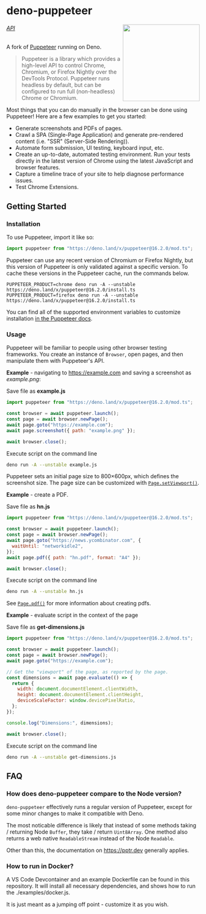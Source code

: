 # deno-puppeteer

<img src="./logo.png" height="200" align="right">

###### [API](https://github.com/puppeteer/puppeteer/blob/v16.2.0/docs/api.md)

A fork of [Puppeteer](https://pptr.dev/) running on Deno.

> Puppeteer is a library which provides a high-level API to control Chrome,
> Chromium, or Firefox Nightly over the DevTools Protocol. Puppeteer runs
> headless by default, but can be configured to run full (non-headless) Chrome
> or Chromium.

Most things that you can do manually in the browser can be done using Puppeteer!
Here are a few examples to get you started:

- Generate screenshots and PDFs of pages.
- Crawl a SPA (Single-Page Application) and generate pre-rendered content (i.e.
  "SSR" (Server-Side Rendering)).
- Automate form submission, UI testing, keyboard input, etc.
- Create an up-to-date, automated testing environment. Run your tests directly
  in the latest version of Chrome using the latest JavaScript and browser
  features.
- Capture a timeline trace of your site to help diagnose performance issues.
- Test Chrome Extensions.

## Getting Started

### Installation

To use Puppeteer, import it like so:

```ts
import puppeteer from "https://deno.land/x/puppeteer@16.2.0/mod.ts";
```

Puppeteer can use any recent version of Chromium or Firefox Nightly, but this
version of Puppeteer is only validated against a specific version. To cache
these versions in the Puppeteer cache, run the commands below.

```shell
PUPPETEER_PRODUCT=chrome deno run -A --unstable https://deno.land/x/puppeteer@16.2.0/install.ts
PUPPETEER_PRODUCT=firefox deno run -A --unstable https://deno.land/x/puppeteer@16.2.0/install.ts
```

You can find all of the supported environment variables to customize
installation
[in the Puppeteer docs](https://pptr.dev/#?product=Puppeteer&version=v16.2.0&show=api-environment-variables).

### Usage

Puppeteer will be familiar to people using other browser testing frameworks. You
create an instance of `Browser`, open pages, and then manipulate them with
Puppeteer's API.

**Example** - navigating to https://example.com and saving a screenshot as
_example.png_:

Save file as **example.js**

```js
import puppeteer from "https://deno.land/x/puppeteer@16.2.0/mod.ts";

const browser = await puppeteer.launch();
const page = await browser.newPage();
await page.goto("https://example.com");
await page.screenshot({ path: "example.png" });

await browser.close();
```

Execute script on the command line

```bash
deno run -A --unstable example.js
```

Puppeteer sets an initial page size to 800×600px, which defines the screenshot
size. The page size can be customized with
[`Page.setViewport()`](https://github.com/puppeteer/puppeteer/blob/v16.2.0/docs/api.md#pagesetviewportviewport).

**Example** - create a PDF.

Save file as **hn.js**

```js
import puppeteer from "https://deno.land/x/puppeteer@16.2.0/mod.ts";

const browser = await puppeteer.launch();
const page = await browser.newPage();
await page.goto("https://news.ycombinator.com", {
  waitUntil: "networkidle2",
});
await page.pdf({ path: "hn.pdf", format: "A4" });

await browser.close();
```

Execute script on the command line

```bash
deno run -A --unstable hn.js
```

See
[`Page.pdf()`](https://github.com/puppeteer/puppeteer/blob/v16.2.0/docs/api.md#pagepdfoptions)
for more information about creating pdfs.

**Example** - evaluate script in the context of the page

Save file as **get-dimensions.js**

```js
import puppeteer from "https://deno.land/x/puppeteer@16.2.0/mod.ts";

const browser = await puppeteer.launch();
const page = await browser.newPage();
await page.goto("https://example.com");

// Get the "viewport" of the page, as reported by the page.
const dimensions = await page.evaluate(() => {
  return {
    width: document.documentElement.clientWidth,
    height: document.documentElement.clientHeight,
    deviceScaleFactor: window.devicePixelRatio,
  };
});

console.log("Dimensions:", dimensions);

await browser.close();
```

Execute script on the command line

```bash
deno run -A --unstable get-dimensions.js
```

## FAQ

### How does deno-puppeteer compare to the Node version?

`deno-puppeteer` effectively runs a regular version of Puppeteer, except for
some minor changes to make it compatible with Deno.

The most noticable difference is likely that instead of some methods taking /
returning Node `Buffer`, they take / return `Uint8Array`. One method also
returns a web native `ReadableStream` instead of the Node `Readable`.

Other than this, the documentation on https://pptr.dev generally applies.

### How to run in Docker?

A VS Code Devcontainer and an example Dockerfile can be found in this repository.
It will install all necessary dependencies, and shows how to run the ./examples/docker.js.

It is just meant as a jumping off point - customize it as you wish.
